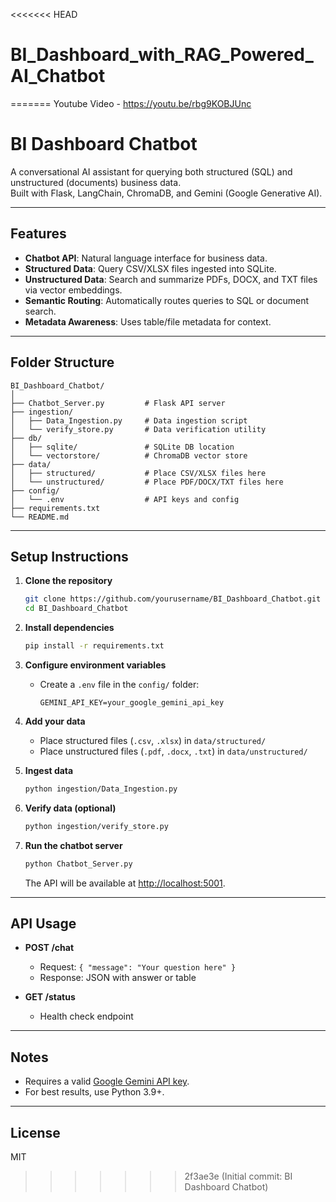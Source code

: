 <<<<<<< HEAD
# BI_Dashboard_with_RAG_Powered_AI_Chatbot
=======
Youtube Video - https://youtu.be/rbg9KOBJUnc


# BI Dashboard Chatbot

A conversational AI assistant for querying both structured (SQL) and unstructured (documents) business data.  
Built with Flask, LangChain, ChromaDB, and Gemini (Google Generative AI).

---

## Features

- **Chatbot API**: Natural language interface for business data.
- **Structured Data**: Query CSV/XLSX files ingested into SQLite.
- **Unstructured Data**: Search and summarize PDFs, DOCX, and TXT files via vector embeddings.
- **Semantic Routing**: Automatically routes queries to SQL or document search.
- **Metadata Awareness**: Uses table/file metadata for context.

---

## Folder Structure

```
BI_Dashboard_Chatbot/
│
├── Chatbot_Server.py         # Flask API server
├── ingestion/
│   ├── Data_Ingestion.py     # Data ingestion script
│   └── verify_store.py       # Data verification utility
├── db/
│   ├── sqlite/               # SQLite DB location
│   └── vectorstore/          # ChromaDB vector store
├── data/
│   ├── structured/           # Place CSV/XLSX files here
│   └── unstructured/         # Place PDF/DOCX/TXT files here
├── config/
│   └── .env                  # API keys and config
├── requirements.txt
└── README.md
```

---

## Setup Instructions

1. **Clone the repository**

    ```sh
    git clone https://github.com/yourusername/BI_Dashboard_Chatbot.git
    cd BI_Dashboard_Chatbot
    ```

2. **Install dependencies**

    ```sh
    pip install -r requirements.txt
    ```

3. **Configure environment variables**

    - Create a `.env` file in the `config/` folder:
      ```
      GEMINI_API_KEY=your_google_gemini_api_key
      ```

4. **Add your data**

    - Place structured files (`.csv`, `.xlsx`) in `data/structured/`
    - Place unstructured files (`.pdf`, `.docx`, `.txt`) in `data/unstructured/`

5. **Ingest data**

    ```sh
    python ingestion/Data_Ingestion.py
    ```

6. **Verify data (optional)**

    ```sh
    python ingestion/verify_store.py
    ```

7. **Run the chatbot server**

    ```sh
    python Chatbot_Server.py
    ```

    The API will be available at [http://localhost:5001](http://localhost:5001).

---

## API Usage

- **POST /chat**
    - Request: `{ "message": "Your question here" }`
    - Response: JSON with answer or table

- **GET /status**
    - Health check endpoint

---

## Notes

- Requires a valid [Google Gemini API key](https://ai.google.dev/).
- For best results, use Python 3.9+.

---

## License

MIT
>>>>>>> 2f3ae3e (Initial commit: BI Dashboard Chatbot)

